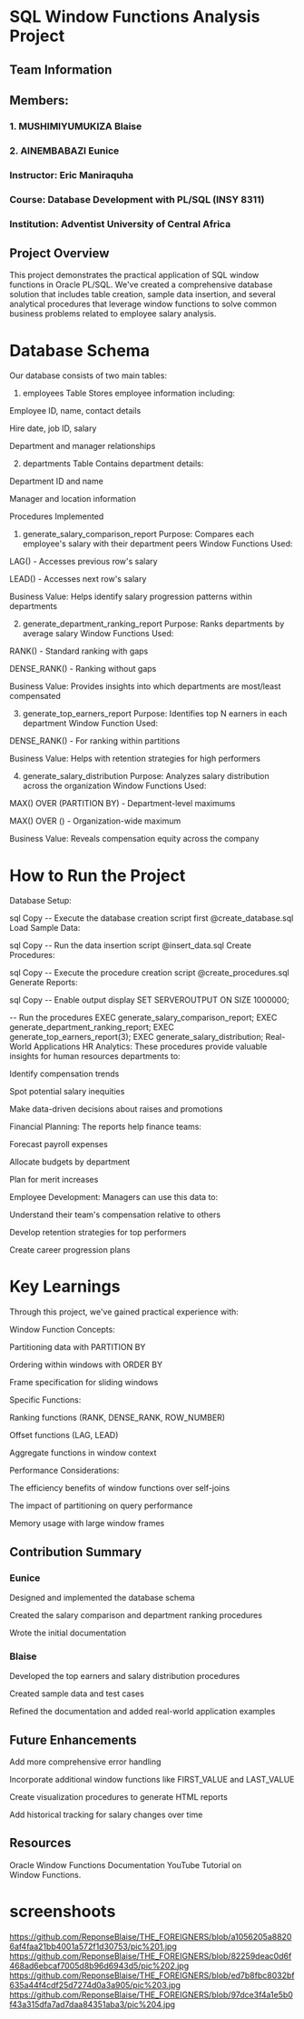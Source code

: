 # SQL Window Functions Analysis Project

## Team Information
## Members:

### 1. MUSHIMIYUMUKIZA Blaise 
### 2. AINEMBABAZI Eunice

### Instructor: Eric Maniraquha

### Course: Database Development with PL/SQL (INSY 8311)

### Institution: Adventist University of Central Africa

## Project Overview
This project demonstrates the practical application of SQL window functions in Oracle PL/SQL. We've created a comprehensive database solution that includes table creation, sample data insertion, and several analytical procedures that leverage window functions to solve common business problems related to employee salary analysis.



# Database Schema
Our database consists of two main tables:

1. employees Table
Stores employee information including:

Employee ID, name, contact details

Hire date, job ID, salary

Department and manager relationships

2. departments Table
Contains department details:

Department ID and name

Manager and location information

Procedures Implemented
1. generate_salary_comparison_report
Purpose: Compares each employee's salary with their department peers
Window Functions Used:

LAG() - Accesses previous row's salary

LEAD() - Accesses next row's salary

Business Value: Helps identify salary progression patterns within departments

2. generate_department_ranking_report
Purpose: Ranks departments by average salary
Window Functions Used:

RANK() - Standard ranking with gaps

DENSE_RANK() - Ranking without gaps

Business Value: Provides insights into which departments are most/least compensated

3. generate_top_earners_report
Purpose: Identifies top N earners in each department
Window Function Used:

DENSE_RANK() - For ranking within partitions

Business Value: Helps with retention strategies for high performers

4. generate_salary_distribution
Purpose: Analyzes salary distribution across the organization
Window Functions Used:

MAX() OVER (PARTITION BY) - Department-level maximums

MAX() OVER () - Organization-wide maximum

Business Value: Reveals compensation equity across the company

# How to Run the Project
Database Setup:

sql
Copy
-- Execute the database creation script first
@create_database.sql
Load Sample Data:

sql
Copy
-- Run the data insertion script
@insert_data.sql
Create Procedures:

sql
Copy
-- Execute the procedure creation script
@create_procedures.sql
Generate Reports:

sql
Copy
-- Enable output display
SET SERVEROUTPUT ON SIZE 1000000;

-- Run the procedures
EXEC generate_salary_comparison_report;
EXEC generate_department_ranking_report;
EXEC generate_top_earners_report(3);
EXEC generate_salary_distribution;
Real-World Applications
HR Analytics: These procedures provide valuable insights for human resources departments to:

Identify compensation trends

Spot potential salary inequities

Make data-driven decisions about raises and promotions

Financial Planning: The reports help finance teams:

Forecast payroll expenses

Allocate budgets by department

Plan for merit increases

Employee Development: Managers can use this data to:

Understand their team's compensation relative to others

Develop retention strategies for top performers

Create career progression plans

# Key Learnings
Through this project, we've gained practical experience with:

Window Function Concepts:

Partitioning data with PARTITION BY

Ordering within windows with ORDER BY

Frame specification for sliding windows

Specific Functions:

Ranking functions (RANK, DENSE_RANK, ROW_NUMBER)

Offset functions (LAG, LEAD)

Aggregate functions in window context

Performance Considerations:

The efficiency benefits of window functions over self-joins

The impact of partitioning on query performance

Memory usage with large window frames

## Contribution Summary
### Eunice
Designed and implemented the database schema

Created the salary comparison and department ranking procedures

Wrote the initial documentation

### Blaise
Developed the top earners and salary distribution procedures

Created sample data and test cases

Refined the documentation and added real-world application examples

## Future Enhancements
Add more comprehensive error handling

Incorporate additional window functions like FIRST_VALUE and LAST_VALUE

Create visualization procedures to generate HTML reports

Add historical tracking for salary changes over time

## Resources
Oracle Window Functions Documentation
YouTube Tutorial on Window Functions.

# screenshoots
https://github.com/ReponseBlaise/THE_FOREIGNERS/blob/a1056205a88206af4faa21bb4001a572f1d30753/pic%201.jpg
https://github.com/ReponseBlaise/THE_FOREIGNERS/blob/82259deac0d6f468ad6ebcaf7005d8b96d6943d5/pic%202.jpg
https://github.com/ReponseBlaise/THE_FOREIGNERS/blob/ed7b8fbc8032bf635a44f4cdf25d7274d0a3a905/pic%203.jpg
https://github.com/ReponseBlaise/THE_FOREIGNERS/blob/97dce3f4a1e5b0f43a315dfa7ad7daa84351aba3/pic%204.jpg
